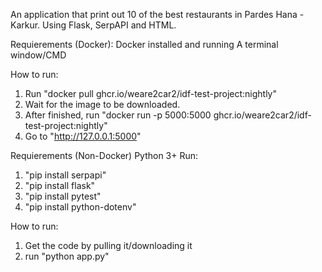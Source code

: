 An application that print out 10 of the best restaurants in Pardes Hana - Karkur.
Using Flask, SerpAPI and HTML.

Requierements (Docker):
Docker installed and running
A terminal window/CMD

How to run:
1. Run "docker pull ghcr.io/weare2car2/idf-test-project:nightly"
2. Wait for the image to be downloaded.
3. After finished, run "docker run -p 5000:5000 ghcr.io/weare2car2/idf-test-project:nightly"
4. Go to "http://127.0.0.1:5000"


Requierements (Non-Docker)
Python 3+
Run:
1. "pip install serpapi"
2. "pip install flask"
3. "pip install pytest"
4. "pip install python-dotenv"

How to run:
1. Get the code by pulling it/downloading it
2. run "python app.py"
